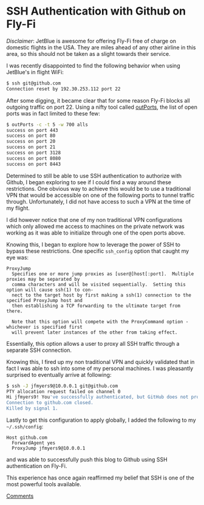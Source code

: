# SSH Authentication with Github on Fly-Fi

*Disclaimer*: JetBlue is awesome for offering Fly-Fi free of charge on domestic
flights in the USA.  They are miles ahead of any other airline in this area, so
this should not be taken as a slight towards their service.

I was recently disappointed to find the following behavior when using JetBlue's in flight WiFi:

```bash
$ ssh git@github.com
Connection reset by 192.30.253.112 port 22
```

After some digging, it became clear that for some reason Fly-Fi blocks all
outgoing traffic on port 22. Using a nifty tool called
[outPorts](https://github.com/nhooyr/outPorts), the list of open ports was in
fact limited to these few:

```bash
$ outPorts -c -t 5 -w 700 alls
success on port 443
success on port 80
success on port 20
success on port 21
success on port 3128
success on port 8080
success on port 8443
```

Determined to still be able to use SSH authentication to authorize with Github,
I began exploring to see if I could find a way around these restrictions. One
obvious way to achieve this would be to use a traditional VPN that would be
accessible on one of the following ports to tunnel traffic through.
Unfortunately, I did not have access to such a VPN at the time of my flight.

I did however notice that one of my non traditional VPN configurations which only 
allowed me access to machines on the private network was working as it was able 
to initialize through one of the open ports above. 

Knowing this, I began to explore how to leverage the power of SSH to bypass these restrictions. 
One specific `ssh_config` option that caught my eye was:

```
ProxyJump
  Specifies one or more jump proxies as [user@]host[:port].  Multiple proxies may be separated by
  comma characters and will be visited sequentially.  Setting this option will cause ssh(1) to con‐
  nect to the target host by first making a ssh(1) connection to the specified ProxyJump host and
  then establishing a TCP forwarding to the ultimate target from there.

  Note that this option will compete with the ProxyCommand option - whichever is specified first
  will prevent later instances of the other from taking effect.
```

Essentially, this option allows a user to proxy all SSH traffic through a
separate SSH connection.

Knowing this, I fired up my non traditional VPN and quickly validated that in fact I
was able to ssh into some of my personal machines. I was pleasantly surprised
to eventually arrive at following:

```bash
$ ssh -J jfmyers9@10.0.0.1 git@github.com
PTY allocation request failed on channel 0
Hi jfmyers9! You've successfully authenticated, but GitHub does not provide shell access.
Connection to github.com closed.
Killed by signal 1.
```

Lastly to get this configuration to apply globally, I added the following to my `~/.ssh/config`:

```
Host github.com
  ForwardAgent yes
  ProxyJump jfmyers9@10.0.0.1
```

and was able to successfully push this blog to Github using SSH authentication
on Fly-Fi.

This experience has once again reaffirmed my belief that SSH is one of the most
powerful tools available.

[Comments](https://github.com/jfmyers9/blogs/issues/4)
